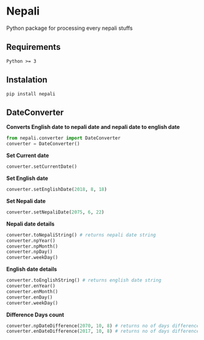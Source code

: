 Nepali
======

  
Python package for processing every nepali stuffs

Requirements
------------
	Python >= 3


Instalation
-----------
	pip install nepali

DateConverter
-------------

**Converts English date to nepali date and nepali date to english date**
```python
from nepali.converter import DateConverter  
converter = DateConverter()
```

**Set Current date**  
```python
converter.setCurrentDate()
```

**Set English date**  
```python
converter.setEnglishDate(2018, 8, 18)
```

**Set Nepali date**  
```python
converter.setNepaliDate(2075, 6, 22)
```

**Nepali date details**  
```python
converter.toNepaliString() # returns nepali date string  
converter.npYear()  
converter.npMonth()  
converter.npDay()  
converter.weekDay()
```

**English date details**  
```python
converter.toEnglishString() # returns english date string  
converter.enYear()  
converter.enMonth()  
converter.enDay()  
converter.weekDay()
```

**Difference Days count**  
```python
converter.npDateDifference(2070, 10, 8) # returns no of days difference for nepali date.  
converter.enDateDifference(2017, 10, 8) # returns no of days difference for english date.
```